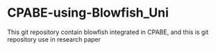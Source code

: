 # CPABE-using-Blowfish_Uni
This git repository contain blowfish integrated in CPABE, and this is git repository use in research paper
